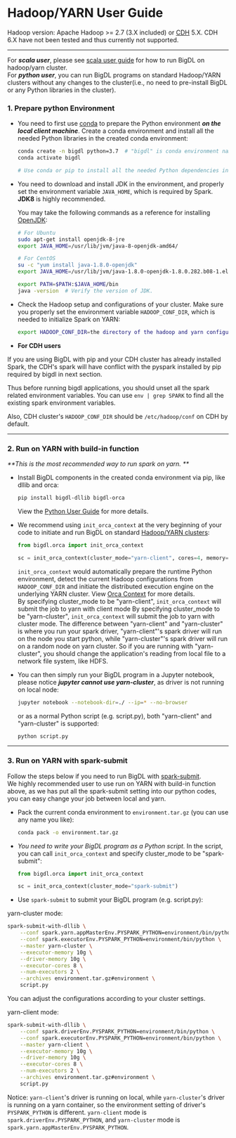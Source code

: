# Hadoop/YARN User Guide

Hadoop version: Apache Hadoop >= 2.7 (3.X included) or [CDH](https://www.cloudera.com/products/open-source/apache-hadoop/key-cdh-components.html) 5.X. CDH 6.X have not been tested and thus currently not supported.

---

For _**scala user**_, please see [scala user guide](./scala.md) for how to run BigDL on hadoop/yarn cluster.  
For _**python user**_, you can run BigDL programs on standard Hadoop/YARN clusters without any changes to the cluster(i.e., no need to pre-install BigDL or any Python libraries in the cluster).

### **1. Prepare python Environment**

- You need to first use [conda](https://docs.conda.io/projects/conda/en/latest/user-guide/install/) to prepare the Python environment _**on the local client machine**_. Create a conda environment and install all the needed Python libraries in the created conda environment:

  ```bash
  conda create -n bigdl python=3.7  # "bigdl" is conda environment name, you can use any name you like.
  conda activate bigdl

  # Use conda or pip to install all the needed Python dependencies in the created conda environment.
  ```

- You need to download and install JDK in the environment, and properly set the environment variable `JAVA_HOME`, which is required by Spark. __JDK8__ is highly recommended.

  You may take the following commands as a reference for installing [OpenJDK](https://openjdk.java.net/install/):

  ```bash
  # For Ubuntu
  sudo apt-get install openjdk-8-jre
  export JAVA_HOME=/usr/lib/jvm/java-8-openjdk-amd64/

  # For CentOS
  su -c "yum install java-1.8.0-openjdk"
  export JAVA_HOME=/usr/lib/jvm/java-1.8.0-openjdk-1.8.0.282.b08-1.el7_9.x86_64/jre

  export PATH=$PATH:$JAVA_HOME/bin
  java -version  # Verify the version of JDK.
  ```

- Check the Hadoop setup and configurations of your cluster. Make sure you properly set the environment variable `HADOOP_CONF_DIR`, which is needed to initialize Spark on YARN:

  ```bash
  export HADOOP_CONF_DIR=the directory of the hadoop and yarn configurations
  ```

- **For CDH users**

If you are using BigDL with pip and your CDH cluster has already installed Spark, the CDH's spark will have conflict with the pyspark installed by pip required by bigdl in next section.

Thus before running bigdl applications, you should unset all the spark related environment variables. You can use `env | grep SPARK` to find all the existing spark environment variables.

Also, CDH cluster's `HADOOP_CONF_DIR` should be `/etc/hadoop/conf` on CDH by default.

---
### **2. Run on YARN with build-in function**

_**This is the most recommended way to run spark on yarn. **_
- Install BigDL components in the created conda environment via pip, like dllib and orca:

  ```bash
  pip install bigdl-dllib bigdl-orca
  ```

  View the [Python User Guide](./python.md) for more details.
  

- We recommend using `init_orca_context` at the very beginning of your code to initiate and run BigDL on standard [Hadoop/YARN clusters](https://spark.apache.org/docs/latest/running-on-yarn.html#launching-spark-on-yarn):

  ```python
  from bigdl.orca import init_orca_context

  sc = init_orca_context(cluster_mode="yarn-client", cores=4, memory="10g", num_nodes=2)
  ```

  `init_orca_context` would automatically prepare the runtime Python environment, detect the current Hadoop configurations from `HADOOP_CONF_DIR` and initiate the distributed execution engine on the underlying YARN cluster. View [Orca Context](../Orca/Overview/orca-context.md) for more details.  
  By specifying cluster_mode to be "yarn-client", `init_orca_context` will submit the job to yarn with client mode
  By specifying cluster_mode to be "yarn-cluster", `init_orca_context` will submit the job to yarn with cluster mode. The difference between "yarn-client" and "yarn-cluster" is where you run your spark driver, "yarn-client"'s spark driver will run on the node you start python, while "yarn-cluster"'s spark driver will run on a random node on yarn cluster. So if you are running with "yarn-cluster", you should change the application's reading from local file to a network file system, like HDFS.  
  

- You can then simply run your BigDL program in a Jupyter notebook, please notice _**jupyter cannot use yarn-cluster**_, as driver is not running on local node:

  ```bash
  jupyter notebook --notebook-dir=./ --ip=* --no-browser
  ```

  or as a normal Python script (e.g. script.py), both "yarn-client" and "yarn-cluster" is supported:

  ```bash
  python script.py
  ```

---
### **3. Run on YARN with spark-submit**

Follow the steps below if you need to run BigDL with [spark-submit](https://spark.apache.org/docs/latest/running-on-yarn.html#launching-spark-on-yarn).  
We highly recommended user to use run on YARN with build-in function above, as we has put all the spark-submit setting into our python codes, you can easy change your job between local and yarn.

- Pack the current conda environment to `environment.tar.gz` (you can use any name you like):

  ```bash
  conda pack -o environment.tar.gz
  ```

- _You need to write your BigDL program as a Python script._ In the script, you can call `init_orca_context` and specify cluster_mode to be "spark-submit":

  ```python
  from bigdl.orca import init_orca_context

  sc = init_orca_context(cluster_mode="spark-submit")
  ```

- Use `spark-submit` to submit your BigDL program (e.g. script.py):

yarn-cluster mode:
  ```bash
  spark-submit-with-dllib \
      --conf spark.yarn.appMasterEnv.PYSPARK_PYTHON=environment/bin/python \
      --conf spark.executorEnv.PYSPARK_PYTHON=environment/bin/python \
      --master yarn-cluster \
      --executor-memory 10g \
      --driver-memory 10g \
      --executor-cores 8 \
      --num-executors 2 \
      --archives environment.tar.gz#environment \
      script.py
  ```

  You can adjust the configurations according to your cluster settings.

yarn-client mode:
  ```bash
  spark-submit-with-dllib \
      --conf spark.driverEnv.PYSPARK_PYTHON=environment/bin/python \
      --conf spark.executorEnv.PYSPARK_PYTHON=environment/bin/python \
      --master yarn-client \
      --executor-memory 10g \
      --driver-memory 10g \
      --executor-cores 8 \
      --num-executors 2 \
      --archives environment.tar.gz#environment \
      script.py
  ```
 Notice: `yarn-client`'s driver is running on local, while `yarn-cluster`'s driver is running on a yarn container, so the environment setting of driver's `PYSPARK_PYTHON` is different. `yarn-client` mode is `spark.driverEnv.PYSPARK_PYTHON`, and `yarn-cluster` mode is `spark.yarn.appMasterEnv.PYSPARK_PYTHON`.
